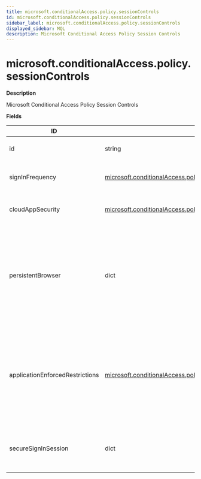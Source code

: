 ```yaml
---
title: microsoft.conditionalAccess.policy.sessionControls
id: microsoft.conditionalAccess.policy.sessionControls
sidebar_label: microsoft.conditionalAccess.policy.sessionControls
displayed_sidebar: MQL
description: Microsoft Conditional Access Policy Session Controls
---
```


# microsoft.conditionalAccess.policy.sessionControls

**Description**

Microsoft Conditional Access Policy Session Controls

**Fields**

| ID                              | TYPE                                                                                                                                                                        | DESCRIPTION                                                                                                                          |
| ------------------------------- | --------------------------------------------------------------------------------------------------------------------------------------------------------------------------- | ------------------------------------------------------------------------------------------------------------------------------------ |
| id                              | string                                                                                                                                                                      | Internal ID based on policy ID                                                                                                       |
| signInFrequency                 | [microsoft.conditionalAccess.policy.sessionControls.signInFrequency](microsoft.conditionalaccess.policy.sessioncontrols.signinfrequency.md)                                 | Session control to enforce signin frequency                                                                                          |
| cloudAppSecurity                | [microsoft.conditionalAccess.policy.sessionControls.cloudAppSecurity](microsoft.conditionalaccess.policy.sessioncontrols.cloudappsecurity.md)                               | Session control to apply cloud app security                                                                                          |
| persistentBrowser               | dict                                                                                                                                                                        | Session control to define whether to persist cookies or not. All apps should be selected for this session control to work correctly. |
| applicationEnforcedRestrictions | [microsoft.conditionalAccess.policy.sessionControls.applicationEnforcedRestrictions](microsoft.conditionalaccess.policy.sessioncontrols.applicationenforcedrestrictions.md) | Session control to enforce application restrictions. Only Exchange Online and SharePoint Online support this session control         |
| secureSignInSession             | dict                                                                                                                                                                        | Secure application model for continuous access evaluation                                                                            |
